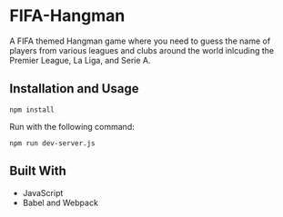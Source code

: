# FIFA-Hangman
A FIFA themed Hangman game where you need to guess the name of players from various leagues and clubs around the world
inlcuding the Premier League, La Liga, and Serie A.

## Installation and Usage
```
npm install 
```
Run with the following command:
```unix
npm run dev-server.js
```

## Built With
- JavaScript
- Babel and Webpack

